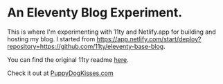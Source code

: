 # An Eleventy Blog Experiment.

This is where I'm experimenting with 11ty and Netlify.app for building and hosting my blog. I started from https://app.netlify.com/start/deploy?repository=https://github.com/11ty/eleventy-base-blog. 

You can find the original 11ty readme [here](https://github.com/cometgrrl/puppydogkisses/blob/main/11ty_README.md).

Check it out at [PuppyDogKisses.com](https://puppydogkisses.com)
